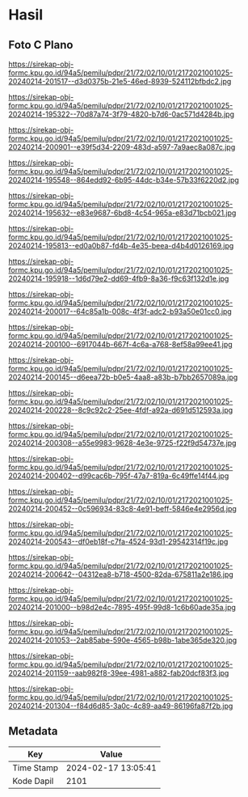 # Hasil

## Foto C Plano

https://sirekap-obj-formc.kpu.go.id/94a5/pemilu/pdpr/21/72/02/10/01/2172021001025-20240214-201517--d3d0375b-21e5-46ed-8939-524112bfbdc2.jpg

https://sirekap-obj-formc.kpu.go.id/94a5/pemilu/pdpr/21/72/02/10/01/2172021001025-20240214-195322--70d87a74-3f79-4820-b7d6-0ac571d4284b.jpg

https://sirekap-obj-formc.kpu.go.id/94a5/pemilu/pdpr/21/72/02/10/01/2172021001025-20240214-200901--e39f5d34-2209-483d-a597-7a9aec8a087c.jpg

https://sirekap-obj-formc.kpu.go.id/94a5/pemilu/pdpr/21/72/02/10/01/2172021001025-20240214-195548--864edd92-6b95-44dc-b34e-57b33f6220d2.jpg

https://sirekap-obj-formc.kpu.go.id/94a5/pemilu/pdpr/21/72/02/10/01/2172021001025-20240214-195632--e83e9687-6bd8-4c54-965a-e83d71bcb021.jpg

https://sirekap-obj-formc.kpu.go.id/94a5/pemilu/pdpr/21/72/02/10/01/2172021001025-20240214-195813--ed0a0b87-fd4b-4e35-beea-d4b4d0126169.jpg

https://sirekap-obj-formc.kpu.go.id/94a5/pemilu/pdpr/21/72/02/10/01/2172021001025-20240214-195918--1d6d79e2-dd69-4fb9-8a36-f9c63f132d1e.jpg

https://sirekap-obj-formc.kpu.go.id/94a5/pemilu/pdpr/21/72/02/10/01/2172021001025-20240214-200017--64c85a1b-008c-4f3f-adc2-b93a50e01cc0.jpg

https://sirekap-obj-formc.kpu.go.id/94a5/pemilu/pdpr/21/72/02/10/01/2172021001025-20240214-200100--6917044b-667f-4c6a-a768-8ef58a99ee41.jpg

https://sirekap-obj-formc.kpu.go.id/94a5/pemilu/pdpr/21/72/02/10/01/2172021001025-20240214-200145--d6eea72b-b0e5-4aa8-a83b-b7bb2657089a.jpg

https://sirekap-obj-formc.kpu.go.id/94a5/pemilu/pdpr/21/72/02/10/01/2172021001025-20240214-200228--8c9c92c2-25ee-4fdf-a92a-d691d512593a.jpg

https://sirekap-obj-formc.kpu.go.id/94a5/pemilu/pdpr/21/72/02/10/01/2172021001025-20240214-200308--a55e9983-9628-4e3e-9725-f22f9d54737e.jpg

https://sirekap-obj-formc.kpu.go.id/94a5/pemilu/pdpr/21/72/02/10/01/2172021001025-20240214-200402--d99cac6b-795f-47a7-819a-6c49ffe14f44.jpg

https://sirekap-obj-formc.kpu.go.id/94a5/pemilu/pdpr/21/72/02/10/01/2172021001025-20240214-200452--0c596934-83c8-4e91-beff-5846e4e2956d.jpg

https://sirekap-obj-formc.kpu.go.id/94a5/pemilu/pdpr/21/72/02/10/01/2172021001025-20240214-200543--df0eb18f-c7fa-4524-93d1-29542314f19c.jpg

https://sirekap-obj-formc.kpu.go.id/94a5/pemilu/pdpr/21/72/02/10/01/2172021001025-20240214-200642--04312ea8-b718-4500-82da-675811a2e186.jpg

https://sirekap-obj-formc.kpu.go.id/94a5/pemilu/pdpr/21/72/02/10/01/2172021001025-20240214-201000--b98d2e4c-7895-495f-99d8-1c6b60ade35a.jpg

https://sirekap-obj-formc.kpu.go.id/94a5/pemilu/pdpr/21/72/02/10/01/2172021001025-20240214-201053--2ab85abe-590e-4565-b98b-1abe365de320.jpg

https://sirekap-obj-formc.kpu.go.id/94a5/pemilu/pdpr/21/72/02/10/01/2172021001025-20240214-201159--aab982f8-39ee-4981-a882-fab20dcf83f3.jpg

https://sirekap-obj-formc.kpu.go.id/94a5/pemilu/pdpr/21/72/02/10/01/2172021001025-20240214-201304--f84d6d85-3a0c-4c89-aa49-86196fa87f2b.jpg


## Metadata

| Key        | Value               |
| ---------- | ------------------- |
| Time Stamp | 2024-02-17 13:05:41 |
| Kode Dapil | 2101                |



